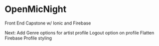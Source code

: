 # OpenMicNight

Front End Capstone w/ Ionic and Firebase

Next:
	Add Genre options for artist profile
	Logout option on profile
	Flatten Firebase
	Profile styling
